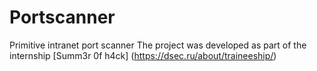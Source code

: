 # Portscanner
Primitive intranet port scanner
The project was developed as part of the internship [Summ3r 0f h4ck] (https://dsec.ru/about/traineeship/)
